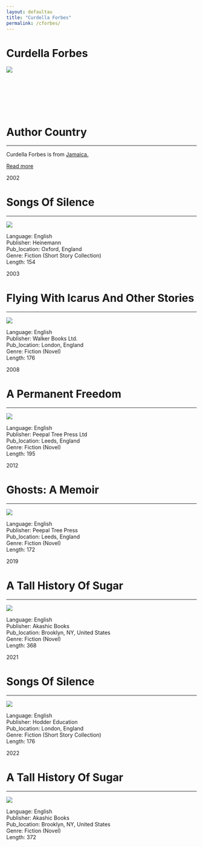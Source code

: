 ```yaml
---
layout: defaultau
title: "Curdella Forbes"
permalink: /cforbes/
---
```

<!-- partial:index.partial.html -->
<div class="content">
    <h1>Curdella Forbes</h1>
    <div class="quote">
        <div><img src="https://aalbc.com/author-photos/Curdella-Forbes.jpg" class="logo"></div>
    </div>
    <div class="timeline">
        <div style="padding-bottom:100px;"></div>
        <div class="block">
            <div class="date right"><p class="right"> </p></div>
            <div class="dot"></div>
            <div class="left first">
            <div class="author_country">
                <h1>Author Country</h1><hr>
          <div class="aclocation">   <p>Curdella Forbes is from <a href="{{ site.baseurl }}/4">Jamaica.</a></p></div>
              <div class="acreadmore">  <a href="https://en.wikipedia.org/wiki/Curdella_Forbes" target="_blank">Read more</a></div>
            </div>
            </div>
        </div>
        <div class="block">
            <div class="date left"><p class="left">2002</p></div>
            <div class="dot"></div>
            <div class="right">
                <h1>Songs Of Silence</h1><hr>
                <p><img src="https://aalbc.com/bookcovers/9780435989576.jpg"></p>
                <p>
                Language: English<br/>
                Publisher: Heinemann<br/>
                Pub_location: Oxford, England<br/>
                Genre: Fiction (Short Story Collection)<br/>
                Length: 154<br/>                   </p>
            </div>
        </div>
       <div class="block">
            <div class="date left"><p class="left">2003</p></div>
            <div class="dot"></div>
            <div class="right">
                <h1>Flying With Icarus And Other Stories</h1><hr>
                <p><img src="https://images-na.ssl-images-amazon.com/images/I/51RYMQWHVWL._SX304_BO1,204,203,200_.jpg"></p>
                <p>
                Language: English<br/>
                Publisher: Walker Books Ltd.<br/>
                Pub_location: London, England<br/>
                Genre: Fiction (Novel)<br/>
                Length: 176<br/>                   </p>
            </div>
        </div>
       <div class="block">
            <div class="date left"><p class="left">2008</p></div>
            <div class="dot"></div>
            <div class="right">
                <h1>A Permanent Freedom</h1><hr>
                <p><img src="https://images-na.ssl-images-amazon.com/images/I/61gnXVJuf0L._SX325_BO1,204,203,200_.jpg"></p>
                <p>
                Language: English<br/>
                Publisher: Peepal Tree Press Ltd<br/>
                Pub_location: Leeds, England<br/>
                Genre: Fiction (Novel)<br/>
                Length: 195<br/>                   </p>
            </div>
        </div>
       <div class="block">
            <div class="date left"><p class="left">2012</p></div>
            <div class="dot"></div>
            <div class="right">
                <h1>Ghosts: A Memoir</h1><hr>
                <p><img src="https://i.gr-assets.com/images/S/compressed.photo.goodreads.com/books/1344728449l/15806390.jpg"></p>
                <p>
                Language: English<br/>
                Publisher: Peepal Tree Press<br/>
                Pub_location: Leeds, England<br/>
                Genre: Fiction (Novel)<br/>
                Length: 172<br/>                   </p>
            </div>
        </div>
<div class="block">
            <div class="date left"><p class="left">2019</p></div>
            <div class="dot"></div>
            <div class="right">
                <h1>A Tall History Of Sugar</h1><hr>
                <p><img src="https://aalbc.com/bookcovers/9781617757518.jpg"></p>
                <p>
                Language: English<br/>
                Publisher: Akashic Books<br/>
                Pub_location: Brooklyn, NY, United States<br/>
                Genre: Fiction (Novel)<br/>
                Length: 368<br/>                   </p>
            </div>
        </div>
       <div class="block">
            <div class="date left"><p class="left">2021</p></div>
            <div class="dot"></div>
            <div class="right">
                <h1>Songs Of Silence</h1><hr>
                <p><img src="https://i.gr-assets.com/images/S/compressed.photo.goodreads.com/books/1626118423l/58152042.jpg"></p>
                <p>
                Language: English<br/>
                Publisher: Hodder Education<br/>
                Pub_location: London, England<br/>
                Genre: Fiction (Short Story Collection)<br/>
                Length: 176<br/>                   </p>
            </div>
        </div>
       <div class="block">
            <div class="date left"><p class="left">2022</p></div>
            <div class="dot"></div>
            <div class="right">
                <h1>A Tall History Of Sugar</h1><hr>
                <p><img src="https://d1ldy8a769gy68.cloudfront.net/300/978/161/775/751/8/9781617757518.jpg"></p>
                <p>
                Language: English<br/>
                Publisher: Akashic Books<br/>
                Pub_location: Brooklyn, NY, United States<br/>
                Genre: Fiction (Novel)<br/>
                Length: 372<br/>                   </p>
            </div>
        </div>
<!-- partial -->
  <script src='https://cdnjs.cloudflare.com/ajax/libs/jquery/3.1.1/jquery.min.js'></script><script  src="assets/js/authorscript.js"></script>
